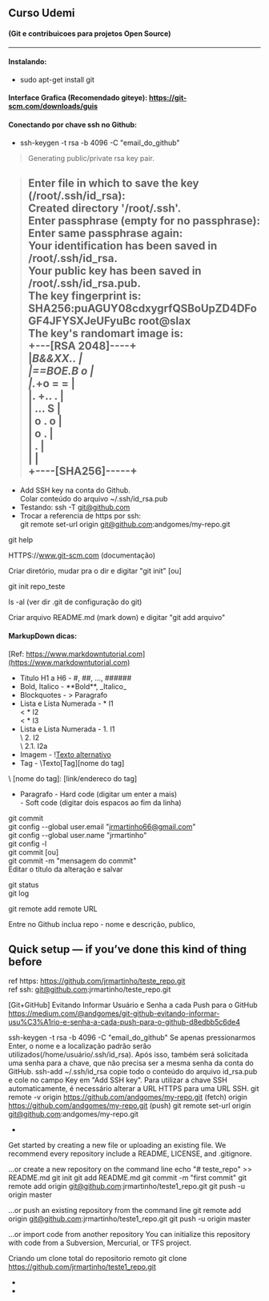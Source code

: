## Curso Udemi 
#### (Git e contribuicoes para projetos Open Source)
-----
#### Instalando:
* sudo apt-get install git

#### Interface Grafica (Recomendado giteye): https://git-scm.com/downloads/guis

#### Conectando por chave ssh no Github:
* ssh-keygen -t rsa -b 4096 -C "email_do_github"  
> Generating public/private rsa key pair.  


> Enter file in which to save the key (\/root/.ssh/id_rsa):  
> Created directory '\/root/.ssh'.  
> Enter passphrase (empty for no passphrase):  
> Enter same passphrase again:  
> Your identification has been saved in \/root/.ssh/id_rsa.  
> Your public key has been saved in \/root/.ssh/id_rsa.pub.  
> The key fingerprint is:  
> SHA256:puAGUY08cdxygrfQSBoUpZD4DFoGF4JFYSXJeUFyuBc root\@slax  
> The key's randomart image is:  
> +---\[RSA 2048]----+  
> |*B&&XX..         |  
> |==BOE.B o        |  
> |.*+o = =         |  
> |. +.. .          |  
> |  ...   S        |  
> |   o . o         |  
> |    o .          |  
> |   .             |  
> |                 |  
> +----\[SHA256]-----+  
> ----  

* Add SSH key na conta do Github.  
  Colar conteúdo do arquivo ~/.ssh/id_rsa.pub  
* Testando: ssh -T git@github.com 
* Trocar a referencia de https por ssh:  
  git remote set-url origin git@github.com:andgomes/my-repo.git 


git help <comando>
 
HTTPS://www.git-scm.com (documentação) 

Criar diretório, mudar pra o dir e digitar "git init"  [ou]
 
git init repo_teste 

ls -al (ver dir .git de configuração do git) 

Criar arquivo README.md (mark down) e digitar "git add arquivo" 


#### MarkupDown dicas:
[Ref: https://www.markdowntutorial.com](https://www.markdowntutorial.com)

* Titulo H1 a H6 - \#, \##, ..., \######
* Bold, Italico - \*\*Bold\*\*, \_Italico\_ 
* Blockquotes - > Paragrafo
* Lista e Lista Numerada - * I1    
<                          * I2   
<                             * I3  
* Lista e Lista Numerada - 1. I1  
\                          2. I2  
\                             2.1. I2a  
* Imagem - \![Texto alternativo](Arquivo.png)
* Tag - \Texto[Tag][nome do tag]  

\        [nome do tag]: [link/endereco do tag]
* Paragrafo - Hard code (digitar um enter a mais)  
            - Soft code (digitar dois espacos ao fim da linha)


git commit  
git config --global user.email "jrmartinho66@gmail.com"  
git config --global user.name "jrmartinho"  
git config -l  
git commit [ou]  
git commit -m "mensagem do commit"  
Editar o título da alteração e salvar  

git status  
git log  

git remote add remote URL  

Entre no Github inclua repo - nome e descrição, publico,  

Quick setup — if you’ve done this kind of thing before  
------------------------------------------------------
ref https: https://github.com/jrmartinho/teste_repo.git  
ref ssh: git@github.com:jrmartinho/teste_repo.git  

[Git+GitHub] Evitando Informar Usuário e Senha a cada Push para o GitHub  
https://medium.com/@andgomes/git-github-evitando-informar-usu%C3%A1rio-e-senha-a-cada-push-para-o-github-d8edbb5c6de4

ssh-keygen -t rsa -b 4096 -C "email_do_github"
 Se apenas pressionarmos Enter, o nome e a localização padrão serão
 utilizados(/home/usuário/.ssh/id_rsa). Após isso, também será solicitada
 uma senha para a chave, que não precisa ser a mesma senha da conta do GitHub.
ssh-add ~/.ssh/id_rsa
 copie todo o conteúdo do arquivo id_rsa.pub e cole no campo Key em "Add SSH key".
 Para utilizar a chave SSH automaticamente, é necessário alterar a
 URL HTTPS para uma URL SSH.
git remote -v
 origin https://github.com/andgomes/my-repo.git (fetch)
 origin https://github.com/andgomes/my-repo.git (push)
git remote set-url origin git@github.com:andgomes/my-repo.git

-
Get started by creating a new file or uploading an existing file.
We recommend every repository include a README, LICENSE, and .gitignore.

…or create a new repository on the command line
 echo "# teste_repo" >> README.md
git init
git add README.md
git commit -m "first commit"
git remote add origin git@github.com:jrmartinho/teste1_repo.git
git push -u origin master

…or push an existing repository from the command line
 git remote add origin git@github.com:jrmartinho/teste1_repo.git
git push -u origin master

…or import code from another repository
You can initialize this repository with code from a Subversion,
 Mercurial, or TFS project.

Criando um clone total do repositorio remoto
git clone https://github.com/jrmartinho/teste1_repo.git

-
-

